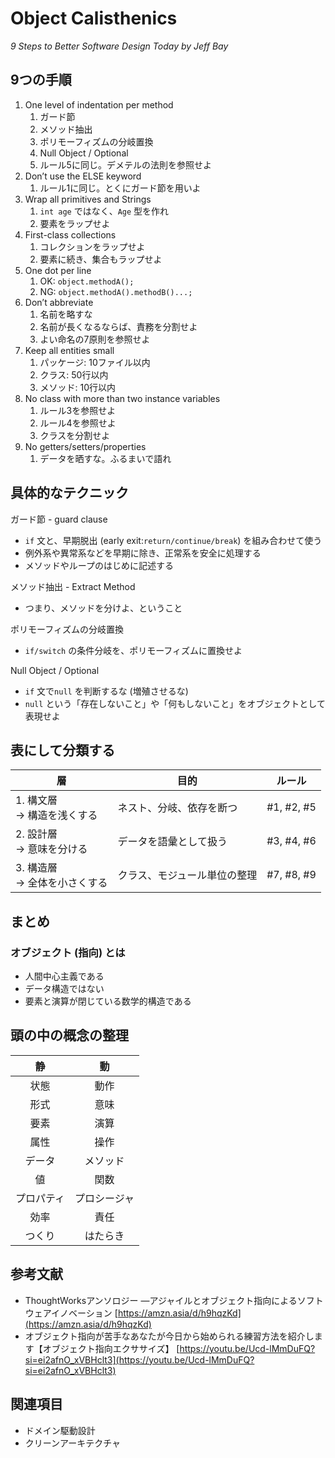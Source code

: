 # Object Calisthenics
*9 Steps to Better Software Design Today by Jeff Bay*
  
## 9つの手順
1. One level of indentation per method
    1. ガード節
    2. メソッド抽出
    3. ポリモーフィズムの分岐置換
    4. Null Object / Optional
    5. ルール5に同じ。デメテルの法則を参照せよ
2. Don’t use the ELSE keyword
    1. ルール1に同じ。とくにガード節を用いよ
3. Wrap all primitives and Strings
    1. `int age` ではなく、`Age` 型を作れ
    2. 要素をラップせよ
4. First-class collections
    1. コレクションをラップせよ
    2. 要素に続き、集合もラップせよ
5. One dot per line
    1. OK: `object.methodA();`
    2. NG: `object.methodA().methodB()...;`
6. Don’t abbreviate
    1. 名前を略すな
    2. 名前が長くなるならば、責務を分割せよ
    3. よい命名の7原則を参照せよ
7. Keep all entities small
    1. パッケージ: 10ファイル以内
    2. クラス: 50行以内
    3. メソッド: 10行以内
8. No class with more than two instance variables
    1. ルール3を参照せよ
    2. ルール4を参照せよ
    3. クラスを分割せよ
9. No getters/setters/properties
    1. データを晒すな。ふるまいで語れ

## 具体的なテクニック
ガード節 - guard clause

- `if` 文と、早期脱出 (early exit:`return/continue/break`) を組み合わせて使う
- 例外系や異常系などを早期に除き、正常系を安全に処理する
- メソッドやループのはじめに記述する

メソッド抽出 - Extract Method

- つまり、メソッドを分けよ、ということ

ポリモーフィズムの分岐置換

- `if/switch` の条件分岐を、ポリモーフィズムに置換せよ

Null Object / Optional

- `if` 文で`null` を判断するな (増殖させるな)
- `null` という「存在しないこと」や「何もしないこと」をオブジェクトとして表現せよ

## 表にして分類する
| 層 | 目的 | ルール |
| --- | --- | --- |
| 1. 構文層<br>→ 構造を浅くする | ネスト、分岐、依存を断つ | #1, #2, #5 |
| 2. 設計層<br>→ 意味を分ける | データを語彙として扱う | #3, #4, #6 |
| 3. 構造層<br>→ 全体を小さくする | クラス、モジュール単位の整理 | #7, #8, #9 |

## まとめ
### オブジェクト (指向) とは

- 人間中心主義である
- データ構造ではない
- 要素と演算が閉じている数学的構造である


## 頭の中の概念の整理
| 静 | 動 |
| :---: | :---: |
| 状態 | 動作 |
| 形式 | 意味 |
| 要素 | 演算 |
| 属性 | 操作 |
| データ | メソッド |
| 値 | 関数 |
| プロパティ | プロシージャ |
| 効率 | 責任 |
| つくり | はたらき |

## 参考文献
- ThoughtWorksアンソロジー ―アジャイルとオブジェクト指向によるソフトウェアイノベーション [https://amzn.asia/d/h9hqzKd](https://amzn.asia/d/h9hqzKd)
- オブジェクト指向が苦手なあなたが今日から始められる練習方法を紹介します【オブジェクト指向エクササイズ】 [https://youtu.be/Ucd-lMmDuFQ?si=ei2afnO_xVBHclt3](https://youtu.be/Ucd-lMmDuFQ?si=ei2afnO_xVBHclt3)

## 関連項目

- ドメイン駆動設計
- クリーンアーキテクチャ